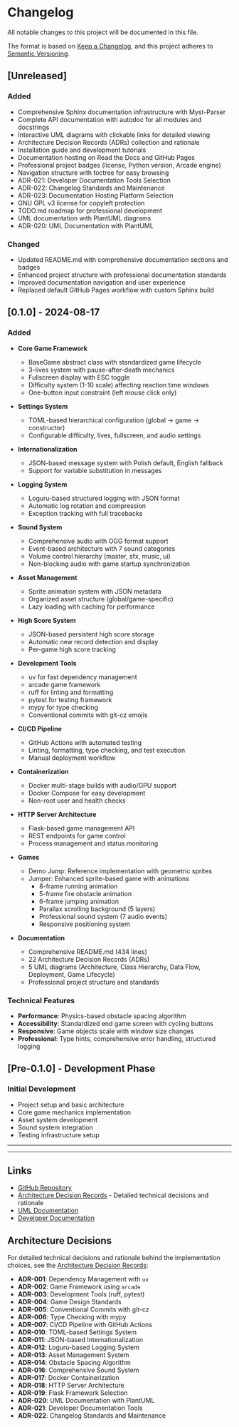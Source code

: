 # Changelog

All notable changes to this project will be documented in this file.

The format is based on [Keep a Changelog](https://keepachangelog.com/en/1.0.0/),
and this project adheres to [Semantic Versioning](https://semver.org/spec/v2.0.0.html).

## [Unreleased]

### Added
- Comprehensive Sphinx documentation infrastructure with Myst-Parser
- Complete API documentation with autodoc for all modules and docstrings
- Interactive UML diagrams with clickable links for detailed viewing
- Architecture Decision Records (ADRs) collection and rationale
- Installation guide and development tutorials
- Documentation hosting on Read the Docs and GitHub Pages
- Professional project badges (license, Python version, Arcade engine)
- Navigation structure with toctree for easy browsing
- ADR-021: Developer Documentation Tools Selection
- ADR-022: Changelog Standards and Maintenance
- ADR-023: Documentation Hosting Platform Selection
- GNU GPL v3 license for copyleft protection
- TODO.md roadmap for professional development
- UML documentation with PlantUML diagrams
- ADR-020: UML Documentation with PlantUML

### Changed
- Updated README.md with comprehensive documentation sections and badges
- Enhanced project structure with professional documentation standards
- Improved documentation navigation and user experience
- Replaced default GitHub Pages workflow with custom Sphinx build

## [0.1.0] - 2024-08-17

### Added
- **Core Game Framework**
  - BaseGame abstract class with standardized game lifecycle
  - 3-lives system with pause-after-death mechanics
  - Fullscreen display with ESC toggle
  - Difficulty system (1-10 scale) affecting reaction time windows
  - One-button input constraint (left mouse click only)

- **Settings System**
  - TOML-based hierarchical configuration (global → game → constructor)
  - Configurable difficulty, lives, fullscreen, and audio settings

- **Internationalization**
  - JSON-based message system with Polish default, English fallback
  - Support for variable substitution in messages

- **Logging System**
  - Loguru-based structured logging with JSON format
  - Automatic log rotation and compression
  - Exception tracking with full tracebacks

- **Sound System**
  - Comprehensive audio with OGG format support
  - Event-based architecture with 7 sound categories
  - Volume control hierarchy (master, sfx, music, ui)
  - Non-blocking audio with game startup synchronization

- **Asset Management**
  - Sprite animation system with JSON metadata
  - Organized asset structure (global/game-specific)
  - Lazy loading with caching for performance

- **High Score System**
  - JSON-based persistent high score storage
  - Automatic new record detection and display
  - Per-game high score tracking

- **Development Tools**
  - uv for fast dependency management
  - arcade game framework
  - ruff for linting and formatting
  - pytest for testing framework
  - mypy for type checking
  - Conventional commits with git-cz emojis

- **CI/CD Pipeline**
  - GitHub Actions with automated testing
  - Linting, formatting, type checking, and test execution
  - Manual deployment workflow

- **Containerization**
  - Docker multi-stage builds with audio/GPU support
  - Docker Compose for easy development
  - Non-root user and health checks

- **HTTP Server Architecture**
  - Flask-based game management API
  - REST endpoints for game control
  - Process management and status monitoring

- **Games**
  - Demo Jump: Reference implementation with geometric sprites
  - Jumper: Enhanced sprite-based game with animations
    - 8-frame running animation
    - 5-frame fire obstacle animation
    - 6-frame jumping animation
    - Parallax scrolling background (5 layers)
    - Professional sound system (7 audio events)
    - Responsive positioning system

- **Documentation**
  - Comprehensive README.md (434 lines)
  - 22 Architecture Decision Records (ADRs)
  - 5 UML diagrams (Architecture, Class Hierarchy, Data Flow, Deployment, Game Lifecycle)
  - Professional project structure and standards

### Technical Features
- **Performance**: Physics-based obstacle spacing algorithm
- **Accessibility**: Standardized end game screen with cycling buttons
- **Responsive**: Game objects scale with window size changes
- **Professional**: Type hints, comprehensive error handling, structured logging

## [Pre-0.1.0] - Development Phase

### Initial Development
- Project setup and basic architecture
- Core game mechanics implementation
- Asset system development
- Sound system integration
- Testing infrastructure setup

---



---



## Links

- [GitHub Repository](https://github.com/jgrynczewski/unipress)
- [Architecture Decision Records](docs/adr/) - Detailed technical decisions and rationale
- [UML Documentation](docs/uml/)
- [Developer Documentation](docs/sphinx/)

## Architecture Decisions

For detailed technical decisions and rationale behind the implementation choices, see the [Architecture Decision Records](docs/adr/):

- **ADR-001**: Dependency Management with `uv`
- **ADR-002**: Game Framework using `arcade`
- **ADR-003**: Development Tools (ruff, pytest)
- **ADR-004**: Game Design Standards
- **ADR-005**: Conventional Commits with git-cz
- **ADR-006**: Type Checking with mypy
- **ADR-007**: CI/CD Pipeline with GitHub Actions
- **ADR-010**: TOML-based Settings System
- **ADR-011**: JSON-based Internationalization
- **ADR-012**: Loguru-based Logging System
- **ADR-013**: Asset Management System
- **ADR-014**: Obstacle Spacing Algorithm
- **ADR-016**: Comprehensive Sound System
- **ADR-017**: Docker Containerization
- **ADR-018**: HTTP Server Architecture
- **ADR-019**: Flask Framework Selection
- **ADR-020**: UML Documentation with PlantUML
- **ADR-021**: Developer Documentation Tools
- **ADR-022**: Changelog Standards and Maintenance
